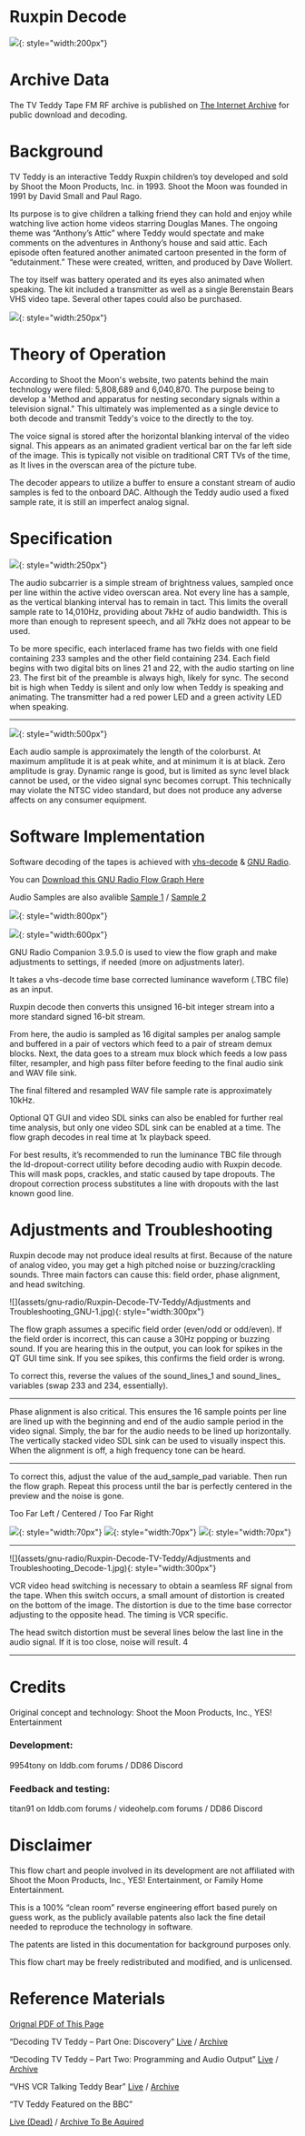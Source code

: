 # Ruxpin Decode


![](assets/gnu-radio/Ruxpin-Decode-TV-Teddy/ruxpin-decode-logo.png){: style="width:200px"}

# Archive Data 

The TV Teddy Tape FM RF archive is published on [The Internet Archive](https://archive.org/details/tv-teddy-yankee-doodle-cricket-vhs-rf-capture) for public download and decoding.

# Background

TV Teddy is an interactive Teddy Ruxpin children’s toy
developed and sold by Shoot the Moon Products, Inc. in 1993.
Shoot the Moon was founded in 1991 by David Small and Paul
Rago. 

Its purpose is to give children a talking friend they can
hold and enjoy while watching live action home videos starring
Douglas Manes. The ongoing theme was “Anthony’s Attic”
where Teddy would spectate and make comments on the
adventures in Anthony’s house and said attic. Each episode
often featured another animated cartoon presented in the form
of “edutainment.” These were created, written, and produced by
Dave Wollert.

The toy itself was battery operated and its eyes also
animated when speaking. The kit included a transmitter as well
as a single Berenstain Bears VHS video tape. Several other
tapes could also be purchased.

![](assets/gnu-radio/Ruxpin-Decode-TV-Teddy/Box-Logo.jpg){: style="width:250px"}


# Theory of Operation


According to Shoot the Moon's website, two patents behind
the main technology were filed: 5,808,689 and 6,040,870.
The purpose being to develop a 'Method and apparatus for
nesting secondary signals within a television signal." This
ultimately was implemented as a single device to both
decode and transmit Teddy's voice to the directly to the toy.

The voice signal is stored after the horizontal blanking
interval of the video signal. This appears as an animated
gradient vertical bar on the far left side of the image. This is
typically not visible on traditional CRT TVs of the time, as
It lives in the overscan area of the picture tube.

The decoder appears to utilize a buffer to ensure a constant
stream of audio samples is fed to the onboard DAC.
Although the Teddy audio used a fixed sample rate, it is still
an imperfect analog signal.


# Specification


![](assets/gnu-radio/Ruxpin-Decode-TV-Teddy/Specification-Signal-on-Luma-TBC.jpg){: style="width:250px"}

The audio subcarrier is a simple stream of
brightness values, sampled once per line within the active
video overscan area. Not every line has a sample, as the
vertical blanking interval has to remain in tact. This limits
the overall sample rate to 14,010Hz, providing about 7kHz
of audio bandwidth. This is more than enough to represent
speech, and all 7kHz does not appear to be used.

To be more specific, each interlaced frame has two fields
with one field containing 233 samples and the other field
containing 234. Each field begins with two digital bits on
lines 21 and 22, with the audio starting on line 23. The first
bit of the preamble is always high, likely for sync. The
second bit is high when Teddy is silent and only low when
Teddy is speaking and animating. The transmitter had a
red power LED and a green activity LED when speaking.

------

![](assets/gnu-radio/Ruxpin-Decode-TV-Teddy/Specification-Ossiliscope-View.jpg){: style="width:500px"}

 Each audio sample is approximately
the length of the colorburst. At maximum
amplitude it is at peak white, and at minimum
it is at black. Zero amplitude is gray. Dynamic
range is good, but is limited as sync level
black cannot be used, or the video signal
sync becomes corrupt. This technically may
violate the NTSC video standard, but does
not produce any adverse affects on any
consumer equipment.


# Software Implementation


Software decoding of the tapes is achieved with [vhs-decode](https://github.com/oyvindln/vhs-decode#readme) & [GNU Radio](https://wiki.gnuradio.org/index.php?title=InstallingGR).

You can [Download this GNU Radio Flow Graph Here](https://drive.google.com/open?id=1TRokSrYx1cy4qiabEFE2QOUyQDBRyWMB&)

Audio Samples are also avalible [Sample 1](https://drive.google.com/open?id=1TQRb-vd32Aoaz0Ja6y6G11g7cdLID2fq&) / [Sample 2](https://drive.google.com/open?id=1TQK5QcCNH4Yhotj2FNI7WQb9byL-Ouw4&)

![](assets/gnu-radio/Ruxpin-Decode-TV-Teddy/Gnu-Radio-Grapth-Ruxpin-Decode.png){: style="width:800px"}

![](assets/gnu-radio/Ruxpin-Decode-TV-Teddy/Software_Implementation_GNU_graph.jpg){: style="width:600px"}

GNU Radio Companion 3.9.5.0 is used to view the flow graph and make adjustments to settings, if needed
(more on adjustments later). 

It takes a vhs-decode time base corrected luminance waveform (.TBC file) as an input. 

Ruxpin decode then converts this unsigned 16-bit integer stream into a more standard signed 16-bit stream.

From here, the audio is sampled as 16 digital samples per analog sample and buffered
in a pair of vectors which feed to a pair of stream demux blocks. Next, the data goes to a
stream mux block which feeds a low pass filter, resampler, and high pass filter before feeding
to the final audio sink and WAV file sink. 

The final filtered and resampled WAV file sample rate is approximately 10kHz. 

Optional QT GUI and video SDL sinks can also be enabled for further real time analysis, but only one video SDL sink can be enabled at a time. The flow graph decodes in real time at 1x playback speed.

For best results, it’s recommended to run the luminance TBC file through the
ld-dropout-correct utility before decoding audio with Ruxpin decode. This will mask pops,
crackles, and static caused by tape dropouts. The dropout correction process substitutes a line
with dropouts with the last known good line.


# Adjustments and Troubleshooting

Ruxpin decode may not produce ideal results at first. Because of the nature of analog
video, you may get a high pitched noise or buzzing/crackling sounds. Three main factors can
cause this: field order, phase alignment, and head switching.

![](assets/gnu-radio/Ruxpin-Decode-TV-Teddy/Adjustments and Troubleshooting_GNU-1.jpg){: style="width:300px"}

The flow graph assumes a specific
field order (even/odd or odd/even). If the field
order is incorrect, this can cause a 30Hz
popping or buzzing sound. If you are hearing
this in the output, you can look for spikes in
the QT GUI time sink. If you see spikes, this
confirms the field order is wrong.

To correct this, reverse the values
of the sound_lines_1 and sound_lines_
variables (swap 233 and 234, essentially).

---------

Phase alignment is also critical. This
ensures the 16 sample points per line are
lined up with the beginning and end of the
audio sample period in the video signal.
Simply, the bar for the audio needs to be
lined up horizontally. The vertically stacked
video SDL sink can be used to visually
inspect this. When the alignment is off, a
high frequency tone can be heard.

------

To correct this, adjust the value of the
aud_sample_pad variable. Then run the flow
graph. Repeat this process until the bar is
perfectly centered in the preview and the
noise is gone.

Too Far Left / Centered / Too Far Right 

![](assets/gnu-radio/Ruxpin-Decode-TV-Teddy/too-far-left.jpg){: style="width:70px"} ![](assets/gnu-radio/Ruxpin-Decode-TV-Teddy/centered.jpg){: style="width:70px"} ![](assets/gnu-radio/Ruxpin-Decode-TV-Teddy/too-far-right.jpg){: style="width:70px"} 

-------

![](assets/gnu-radio/Ruxpin-Decode-TV-Teddy/Adjustments and Troubleshooting_Decode-1.jpg){: style="width:300px"}

VCR video head switching is
necessary to obtain a seamless RF signal
from the tape. When this switch occurs, a
small amount of distortion is created on the
bottom of the image. The distortion is due to
the time base corrector adjusting to the
opposite head. The timing is VCR specific.

The head switch distortion must be
several lines below the last line in the audio
signal. If it is too close, noise will result. 4

-------

# Credits

Original concept and technology:
Shoot the Moon Products, Inc., YES! Entertainment

### Development:

9954tony on lddb.com forums / DD86 Discord

### Feedback and testing:

titan91 on lddb.com forums / videohelp.com forums / DD86 Discord

# Disclaimer

This flow chart and people involved in its development are not affiliated with Shoot the
Moon Products, Inc., YES! Entertainment, or Family Home Entertainment. 

This is a 100% “clean room” reverse engineering effort based purely on guess work, as the publicly available
patents also lack the fine detail needed to reproduce the technology in software. 

The patents are listed in this documentation for background purposes only. 

This flow chart may be freely redistributed and modified, and is unlicensed.

# Reference Materials

[Orignal PDF of This Page](https://drive.google.com/open?id=1TOYZxVq45zxYQjZLn_waJXQvuNmOU_WX&)

“Decoding TV Teddy – Part One: Discovery”
[Live](https://www.nicklansley.com/post/decoding-tv-teddy-part-one-discovery) / [Archive](https://web.archive.org/web/20230318110147/https://www.nicklansley.com/post/decoding-tv-teddy-part-one-discovery)

“Decoding TV Teddy – Part Two: Programming and Audio Output”
[Live](https://www.nicklansley.com/post/decoding-tv-teddy-part-two-programming-and-audio-output) / [Archive](https://web.archive.org/web/20230318110216/https://www.nicklansley.com/post/decoding-tv-teddy-part-two-programming-and-audio-output)

“VHS VCR Talking Teddy Bear”
[Live](https://www.youtube.com/watch?v=e5eH4wG9IgI) / [Archive](https://drive.google.com/open?id=1TMm8-VOG71eacZ3wvBTSOGZ0TOZwXv9A&)

“TV Teddy Featured on the BBC”

[Live (Dead)](https://www.youtube.com/watch?v=OVBQFxR6yhw) / [Archive To Be Aquired]()

